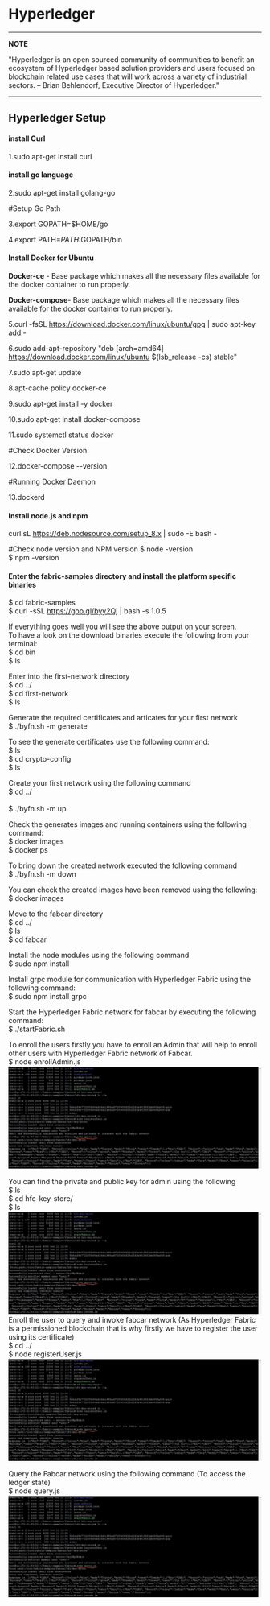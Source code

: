 

Hyperledger 
========

---
**NOTE**

 "Hyperledger is an open sourced community of communities to benefit an ecosystem of Hyperledger based solution providers and users focused on blockchain related use cases that will work across a variety of industrial sectors.
  – Brian Behlendorf, Executive Director of Hyperledger." 
 
---

## Hyperledger Setup

#### install Curl

1.sudo apt-get install curl

#### install go language

2.sudo apt-get install golang-go <br />

#Setup Go Path <br />

3.export GOPATH=$HOME/go <br />

4.export PATH=$PATH:$GOPATH/bin <br />

#### Install Docker for Ubuntu

 **Docker-ce** - Base package which makes all the necessary files available for the docker container to run properly. <br />
 
 **Docker-compose**- Base package which makes all the necessary files available for the docker container to run properly. <br />
 

5.curl -fsSL https://download.docker.com/linux/ubuntu/gpg | sudo apt-key add - 

 
6.sudo add-apt-repository "deb [arch=amd64] https://download.docker.com/linux/ubuntu $(lsb_release -cs) stable"

 
7.sudo apt-get update

 
8.apt-cache policy docker-ce

  
9.sudo apt-get install -y docker

 
10.sudo apt-get install docker-compose

 
11.sudo systemctl status docker
  
  
#Check Docker Version

12.docker-compose --version

#Running Docker Daemon

13.dockerd

#### Install node.js and npm <br />

curl sL https://deb.nodesource.com/setup_8.x | sudo -E bash - <br />

#Check node version and NPM version
$ node -version <br />
$ npm -version <br />

####  Enter the fabric-samples directory and install the platform specific binaries
$ cd fabric-samples <br />
$ curl -sSL https://goo.gl/byy2Qj | bash -s 1.0.5 <br />

If everything goes well you will see the above output on your screen. <br />
To have a look on the download binaries execute the following from your terminal: <br />
$ cd bin <br />
$ ls <br />

Enter into the first-network directory <br />
$ cd ../ <br />
$ cd first-network <br />
$ ls <br />

Generate the required certificates and articates for your first network <br />
$ ./byfn.sh -m generate <br />

To see the generate certificates use the following command: <br />
$ ls <br />
$ cd crypto-config <br />
$ ls <br />

Create your first network using the following command <br />
$ cd ../ <br /> <br />
$ ./byfn.sh -m up <br />

Check the generates images and running containers using the following command: <br />
$ docker images <br />
$ docker ps <br />

To bring down the created network executed the following command <br />
$ ./byfn.sh -m down <br />

You can check the created images have been removed using the following: <br />
$ docker images <br />

 Move to the fabcar directory <br />
$ cd ../ <br />
$ ls <br />
$ cd fabcar <br />

 Install the node modules using the following command <br />
$ sudo npm install <br />

Install grpc module for communication with Hyperledger Fabric using the following command: <br />
$ sudo npm install grpc <br />

Start the Hyperledger Fabric network for fabcar by executing the following command: <br />
$ ./startFabric.sh <br />

To enroll the users firstly you have to enroll an Admin that will help to enroll other users with
Hyperledger Fabric network of Fabcar. <br />
$ node enrollAdmin.js <br />
![enrolladmin first then add register user](https://github.com/blockchain-maker/blockchain-maker.github.io/blob/master/assets/images/queryjs.jpg)

You can find the private and public key for admin using the following <br />
$ ls <br />
$ cd hfc-key-store/ <br />
$ ls <br />
![enter image description here](https://github.com/blockchain-maker/blockchain-maker.github.io/blob/master/assets/images/queryjs.jpg)
Enroll the user to query and invoke fabcar network (As Hyperledger Fabric is a permissioned
blockchain that is why firstly we have to register the user using its certificate) <br />
$ cd ../ <br />
$ node registerUser.js <br />
![enter image description here](https://github.com/blockchain-maker/blockchain-maker.github.io/blob/master/assets/images/queryjs.jpg)

Query the Fabcar network using the following command (To access the ledger state) <br />
$ node query.js <br />
![enter image description here](https://github.com/blockchain-maker/blockchain-maker.github.io/blob/master/assets/images/queryjs.jpg)

